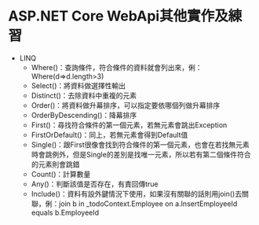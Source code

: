 # ASP.NET Core WebApi其他實作及練習
* LINQ
  * Where()：查詢條件，符合條件的資料就會列出來，俐：Where(d=>d.length>3)
  * Select()：將資料做選擇性輸出
  * Distinct()：去除資料中重複的元素
  * Order()：將資料做升幕排序，可以指定要依哪個列做升幕排序
  * OrderByDescending()：降幕排序
  * First()：尋找符合條件的第一個元素，若無元素會跳出Exception
  * FirstOrDefault()：同上，若無元素會得到Default值
  * Single()：跟First很像會找到符合條件的第一個元素，也會在若找無元素時會跳例外，但是Single的差別是找唯一元素，所以若有第二個條件符合的元素則會跳錯
  * Count()：計算數量
  * Any()：判斷該值是否存在，有責回傳true
  * Include()：資料有設外鍵情況下使用，如果沒有關聯的話則用join()去關聯，俐：join b in _todoContext.Employee on a.InsertEmployeeId equals b.EmployeeId


